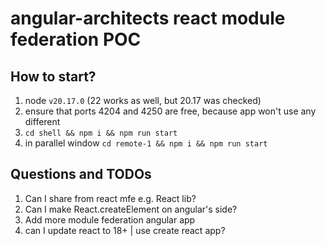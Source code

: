 # angular-architects react module federation POC

## How to start?

1. node `v20.17.0` (22 works as well, but 20.17 was checked)
2. ensure that ports 4204 and 4250 are free, because app won't use any different
3. `cd shell && npm i && npm run start`
4. in parallel window `cd remote-1 && npm i && npm run start`

## Questions and TODOs

1. Can I share from react mfe e.g. React lib?
2. Can I make React.createElement on angular's side?
3. Add more module federation angular app
4. can I update react to 18+ | use create react app?
